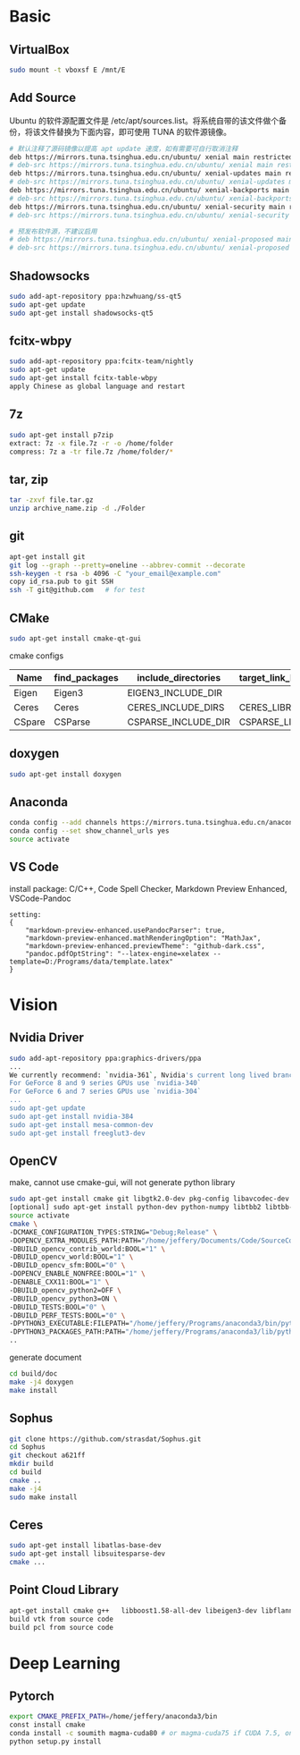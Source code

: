 # Basic
## VirtualBox
```sh
sudo mount -t vboxsf E /mnt/E
```

## Add Source
Ubuntu 的软件源配置文件是 /etc/apt/sources.list。将系统自带的该文件做个备份，将该文件替换为下面内容，即可使用 TUNA 的软件源镜像。
```sh
# 默认注释了源码镜像以提高 apt update 速度，如有需要可自行取消注释
deb https://mirrors.tuna.tsinghua.edu.cn/ubuntu/ xenial main restricted universe multiverse
# deb-src https://mirrors.tuna.tsinghua.edu.cn/ubuntu/ xenial main restricted universe multiverse
deb https://mirrors.tuna.tsinghua.edu.cn/ubuntu/ xenial-updates main restricted universe multiverse
# deb-src https://mirrors.tuna.tsinghua.edu.cn/ubuntu/ xenial-updates main restricted universe multiverse
deb https://mirrors.tuna.tsinghua.edu.cn/ubuntu/ xenial-backports main restricted universe multiverse
# deb-src https://mirrors.tuna.tsinghua.edu.cn/ubuntu/ xenial-backports main restricted universe multiverse
deb https://mirrors.tuna.tsinghua.edu.cn/ubuntu/ xenial-security main restricted universe multiverse
# deb-src https://mirrors.tuna.tsinghua.edu.cn/ubuntu/ xenial-security main restricted universe multiverse

# 预发布软件源，不建议启用
# deb https://mirrors.tuna.tsinghua.edu.cn/ubuntu/ xenial-proposed main restricted universe multiverse
# deb-src https://mirrors.tuna.tsinghua.edu.cn/ubuntu/ xenial-proposed main restricted universe multiverse
```

## Shadowsocks
```sh
sudo add-apt-repository ppa:hzwhuang/ss-qt5
sudo apt-get update
sudo apt-get install shadowsocks-qt5
```

## fcitx-wbpy
```sh
sudo add-apt-repository ppa:fcitx-team/nightly
sudo apt-get update
sudo apt-get install fcitx-table-wbpy
apply Chinese as global language and restart
```

## 7z
```sh
sudo apt-get install p7zip
extract: 7z -x file.7z -r -o /home/folder
compress: 7z a -tr file.7z /home/folder/*
```

## tar, zip
```sh
tar -zxvf file.tar.gz
unzip archive_name.zip -d ./Folder
```

## git
```sh
apt-get install git
git log --graph --pretty=oneline --abbrev-commit --decorate
ssh-keygen -t rsa -b 4096 -C "your_email@example.com"
copy id_rsa.pub to git SSH
ssh -T git@github.com   # for test
```

## CMake
```sh
sudo apt-get install cmake-qt-gui
```
cmake configs

Name | find_packages  |    include_directories |   target_link_libraries
---|---|---|---
Eigen   |   Eigen3  |   EIGEN3_INCLUDE_DIR  |   |
Ceres   |   Ceres   |   CERES_INCLUDE_DIRS  |   CERES_LIBRARIES |
CSpare  |   CSParse |   CSPARSE_INCLUDE_DIR    |   CSPARSE_LIBRARY


## doxygen
```sh
sudo apt-get install doxygen
```

## Anaconda
```sh
conda config --add channels https://mirrors.tuna.tsinghua.edu.cn/anaconda/pkgs/free/
conda config --set show_channel_urls yes
source activate
```

## VS Code
install package:
C/C++, Code Spell Checker, Markdown Preview Enhanced, VSCode-Pandoc
```
setting:
{
    "markdown-preview-enhanced.usePandocParser": true,
    "markdown-preview-enhanced.mathRenderingOption": "MathJax",
    "markdown-preview-enhanced.previewTheme": "github-dark.css",
    "pandoc.pdfOptString": "--latex-engine=xelatex --template=D:/Programs/data/template.latex"
}
```


# Vision
## Nvidia Driver
```sh
sudo add-apt-repository ppa:graphics-drivers/ppa
...
We currently recommend: `nvidia-361`, Nvidia's current long lived branch.
For GeForce 8 and 9 series GPUs use `nvidia-340`
For GeForce 6 and 7 series GPUs use `nvidia-304`
...
sudo apt-get update
sudo apt-get install nvidia-384
sudo apt-get install mesa-common-dev
sudo apt-get install freeglut3-dev
```

## OpenCV
make, cannot use cmake-gui, will not generate python library
``` sh
sudo apt-get install cmake git libgtk2.0-dev pkg-config libavcodec-dev libavformat-dev libswscale-dev
[optional] sudo apt-get install python-dev python-numpy libtbb2 libtbb-dev libjpeg-dev libpng-dev libtiff-dev libjasper-dev libdc1394-22-dev
source activate
cmake \
-DCMAKE_CONFIGURATION_TYPES:STRING="Debug;Release" \
-DOPENCV_EXTRA_MODULES_PATH:PATH="/home/jeffery/Documents/Code/SourceCode/OpenCV/opencv-3.3.0/contrib/modules" \
-DBUILD_opencv_contrib_world:BOOL="1" \
-DBUILD_opencv_world:BOOL="1" \
-DBUILD_opencv_sfm:BOOL="0" \
-DOPENCV_ENABLE_NONFREE:BOOL="1" \
-DENABLE_CXX11:BOOL="1" \
-DBUILD_opencv_python2=OFF \
-DBUILD_opencv_python3=ON \
-DBUILD_TESTS:BOOL="0" \
-DBUILD_PERF_TESTS:BOOL="0" \
-DPYTHON3_EXECUTABLE:FILEPATH="/home/jeffery/Programs/anaconda3/bin/python3" \
-DPYTHON3_PACKAGES_PATH:PATH="/home/jeffery/Programs/anaconda3/lib/python3.6/site-packages" \
..
```
generate document
```sh
cd build/doc
make -j4 doxygen
make install
```

## Sophus
```sh
git clone https://github.com/strasdat/Sophus.git
cd Sophus
git checkout a621ff
mkdir build
cd build
cmake ..
make -j4
sudo make install
```

## Ceres
```sh
sudo apt-get install libatlas-base-dev
sudo apt-get install libsuitesparse-dev
cmake ...
```

## Point Cloud Library
```sh
apt-get install cmake g++   libboost1.58-all-dev libeigen3-dev libflann-dev python libusb-1.0-0-dev libudev-dev freeglut3-dev doxygen graphviz libpng12-dev libgtest-dev libxmu-dev libxi-dev libpcap-dev libqhull-dev
build vtk from source code
build pcl from source code
```

# Deep Learning
## Pytorch
```sh
export CMAKE_PREFIX_PATH=/home/jeffery/anaconda3/bin
const install cmake
conda install -c soumith magma-cuda80 # or magma-cuda75 if CUDA 7.5, only for GPU version
python setup.py install
```